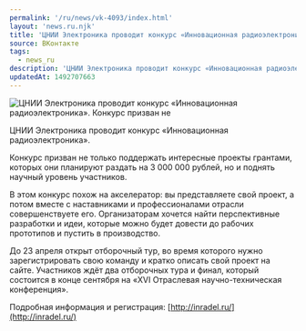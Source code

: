 ```yaml
---
permalink: '/ru/news/vk-4093/index.html'
layout: 'news.ru.njk'
title: 'ЦНИИ Электроника проводит конкурс «Инновационная радиоэлектроника».'
source: ВКонтакте
tags:
  - news_ru
description: 'ЦНИИ Электроника проводит конкурс «Инновационная радиоэлектроника».'
updatedAt: 1492707663
---
```

![ЦНИИ Электроника проводит конкурс «Инновационная радиоэлектроника». Конкурс призван не](https://sun9-27.userapi.com/impf/7xg9qKu-ybN8wzGQ-eYsfRG2quHqIuYrA4H0-w/h2svk99UA_Q.jpg?size=1280x800&quality=96&sign=06d4d0417150bdf986241eeb70c3b31a&c_uniq_tag=hRjHO056HC0xJEx0qIW9QFksusZQe6WostP9Tl6rsFs&type=album)

ЦНИИ Электроника проводит конкурс «Инновационная радиоэлектроника».

Конкурс призван не только поддержать интересные проекты грантами, которых они планируют раздать на 3 000 000 рублей, но и поднять научный уровень участников.

В этом конкурс похож на акселератор: вы представляете свой проект, а потом вместе с наставниками и профессионалами отрасли совершенствуете его. Организаторам хочется найти перспективные разработки и идеи, которые можно будет довести до рабочих прототипов и пустить в производство.

До 23 апреля открыт отборочный тур, во время которого нужно зарегистрировать свою команду и кратко описать свой проект на сайте. Участников ждёт два отборочных тура и финал, который состоится в конце сентября на «XVI Отраслевая научно-техническая конференция».

Подробная информация и регистрация: [http://inradel.ru/](http://inradel.ru/)
